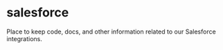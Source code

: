 # salesforce
Place to keep code, docs, and other information related to our Salesforce integrations.
